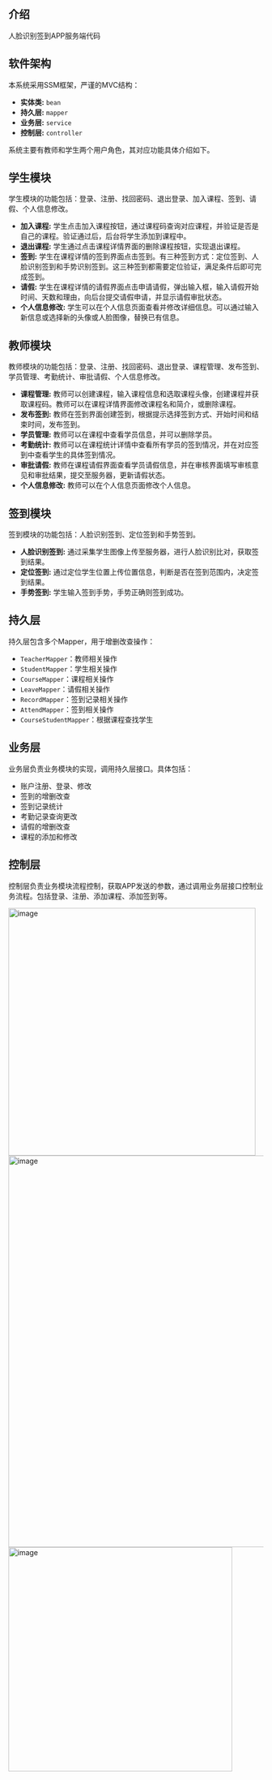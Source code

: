 ## 介绍

人脸识别签到APP服务端代码

## 软件架构

本系统采用SSM框架，严谨的MVC结构：

- **实体类:** `bean`
- **持久层:** `mapper`
- **业务层:** `service`
- **控制层:** `controller`

系统主要有教师和学生两个用户角色，其对应功能具体介绍如下。

## 学生模块

学生模块的功能包括：登录、注册、找回密码、退出登录、加入课程、签到、请假、个人信息修改。

- **加入课程:** 学生点击加入课程按钮，通过课程码查询对应课程，并验证是否是自己的课程。验证通过后，后台将学生添加到课程中。
- **退出课程:** 学生通过点击课程详情界面的删除课程按钮，实现退出课程。
- **签到:** 学生在课程详情的签到界面点击签到。有三种签到方式：定位签到、人脸识别签到和手势识别签到。这三种签到都需要定位验证，满足条件后即可完成签到。
- **请假:** 学生在课程详情的请假界面点击申请请假，弹出输入框，输入请假开始时间、天数和理由，向后台提交请假申请，并显示请假审批状态。
- **个人信息修改:** 学生可以在个人信息页面查看并修改详细信息。可以通过输入新信息或选择新的头像或人脸图像，替换已有信息。

## 教师模块

教师模块的功能包括：登录、注册、找回密码、退出登录、课程管理、发布签到、学员管理、考勤统计、审批请假、个人信息修改。

- **课程管理:** 教师可以创建课程，输入课程信息和选取课程头像，创建课程并获取课程码。教师可以在课程详情界面修改课程名和简介，或删除课程。
- **发布签到:** 教师在签到界面创建签到，根据提示选择签到方式、开始时间和结束时间，发布签到。
- **学员管理:** 教师可以在课程中查看学员信息，并可以删除学员。
- **考勤统计:** 教师可以在课程统计详情中查看所有学员的签到情况，并在对应签到中查看学生的具体签到情况。
- **审批请假:** 教师在课程请假界面查看学员请假信息，并在审核界面填写审核意见和审批结果，提交至服务器，更新请假状态。
- **个人信息修改:** 教师可以在个人信息页面修改个人信息。

## 签到模块

签到模块的功能包括：人脸识别签到、定位签到和手势签到。

- **人脸识别签到:** 通过采集学生图像上传至服务器，进行人脸识别比对，获取签到结果。
- **定位签到:** 通过定位学生位置上传位置信息，判断是否在签到范围内，决定签到结果。
- **手势签到:** 学生输入签到手势，手势正确则签到成功。

## 持久层

持久层包含多个Mapper，用于增删改查操作：

- `TeacherMapper`：教师相关操作
- `StudentMapper`：学生相关操作
- `CourseMapper`：课程相关操作
- `LeaveMapper`：请假相关操作
- `RecordMapper`：签到记录相关操作
- `AttendMapper`：签到相关操作
- `CourseStudentMapper`：根据课程查找学生

## 业务层

业务层负责业务模块的实现，调用持久层接口。具体包括：

- 账户注册、登录、修改
- 签到的增删改查
- 签到记录统计
- 考勤记录查询更改
- 请假的增删改查
- 课程的添加和修改

## 控制层

控制层负责业务模块流程控制，获取APP发送的参数，通过调用业务层接口控制业务流程。包括登录、注册、添加课程、添加签到等。


<img width="488" alt="image" src="https://github.com/user-attachments/assets/31db7005-459a-4414-831d-867ccc768e3b">

<img width="772" alt="image" src="https://github.com/user-attachments/assets/3c7e5c66-eb70-4e8a-895d-a8aeb04f4e96">

<img width="442" alt="image" src="https://github.com/user-attachments/assets/dab0b51a-81ac-495d-9f84-1807aafc0e3b">







